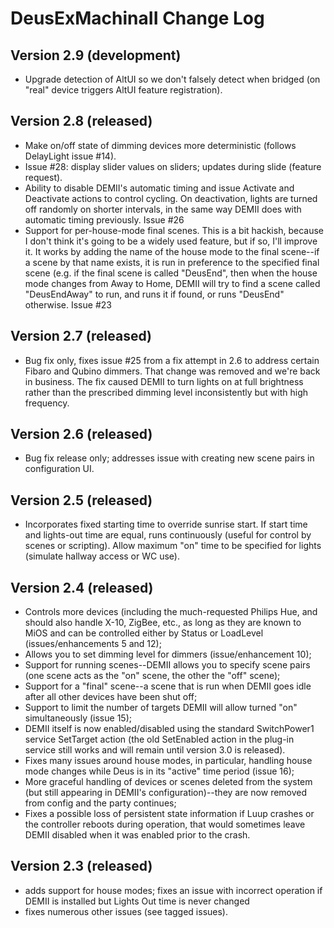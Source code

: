# DeusExMachinaII Change Log #

## Version 2.9 (development)

* Upgrade detection of AltUI so we don't falsely detect when bridged (on "real" device triggers AltUI feature registration).

## Version 2.8 (released) ##

* Make on/off state of dimming devices more deterministic (follows DelayLight issue #14).
* Issue #28: display slider values on sliders; updates during slide (feature request).
* Ability to disable DEMII's automatic timing and issue Activate and Deactivate actions to control cycling. On deactivation, lights are turned off randomly on shorter intervals, in the same way DEMII does with automatic timing previously. Issue #26
* Support for per-house-mode final scenes. This is a bit hackish, because I don't think it's going to be a widely used feature, but if so, I'll improve it. It works by adding the name of the house mode to the final scene--if a scene by that name exists, it is run in preference to the specified final scene (e.g. if the final scene is called "DeusEnd", then when the house mode changes from Away to Home, DEMII will try to find a scene called "DeusEndAway" to run, and runs it if found, or runs "DeusEnd" otherwise. Issue #23

## Version 2.7 (released) ##

* Bug fix only, fixes issue #25 from a fix attempt in 2.6 to address certain Fibaro and Qubino dimmers. That change was removed and we're back in business. The fix caused DEMII to turn lights on at full brightness rather than the prescribed dimming level inconsistently but with high frequency.

## Version 2.6 (released) ##

* Bug fix release only; addresses issue with creating new scene pairs in configuration UI.

## Version 2.5 (released) ##

* Incorporates fixed starting time to override sunrise start. If start time and lights-out time are equal, runs continuously (useful for control by scenes or scripting). Allow maximum "on" time to be specified for lights (simulate hallway access or WC use).

## Version 2.4 (released) ##

* Controls more devices (including the much-requested Philips Hue, and should also handle X-10, ZigBee, etc., as long as they are known to MiOS and can be controlled either by Status or LoadLevel (issues/enhancements 5 and 12);
* Allows you to set dimming level for dimmers (issue/enhancement 10);
* Support for running scenes--DEMII allows you to specify scene pairs (one scene acts as the "on" scene, the other the "off" scene);
* Support for a "final" scene--a scene that is run when DEMII goes idle after all other devices have been shut off;
* Support to limit the number of targets DEMII will allow turned "on" simultaneously (issue 15);
* DEMII itself is now enabled/disabled using the standard SwitchPower1 service SetTarget action (the old SetEnabled action in the plug-in service still works and will remain until version 3.0 is released).
* Fixes many issues around house modes, in particular, handling house mode changes while Deus is in its "active" time period (issue 16);
* More graceful handling of devices or scenes deleted from the system (but still appearing in DEMII's configuration)--they are now removed from config and the party continues;
* Fixes a possible loss of persistent state information if Luup crashes or the controller reboots during operation, that would sometimes leave DEMII disabled when it was enabled prior to the crash.

## Version 2.3 (released) ##

* adds support for house modes; fixes an issue with incorrect operation if DEMII is installed but Lights Out time is never changed
* fixes numerous other issues (see tagged issues).
